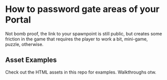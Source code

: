 # How to password gate areas of your Portal

Not bomb proof, the link to your spawnpoint is still public, but creates some friction in the game that requires the player to work a bit, mini-game, puzzle, otherwise.

## Asset Examples

Check out the HTML assets in this repo for examples. Walkthroughs otw.
